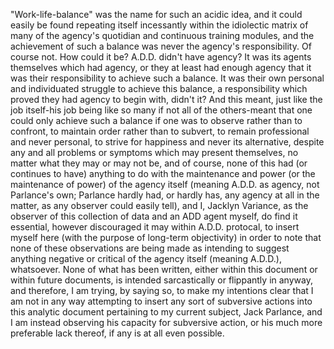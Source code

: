 "Work-life-balance" was the name for such an acidic idea, and it could easily be found repeating itself incessantly within the idiolectic matrix of many of the agency's quotidian and continuous training modules, and the achievement of such a balance was never the agency's responsibility. Of course not. How could it be? A.D.D. didn't have agency? It was its agents themselves which had agency, or they at least had enough agency that it was their responsibility to achieve such a balance. It was their own personal and individuated struggle to achieve this balance, a responsibility which proved they had agency to begin with, didn't it? And this meant, just like the job itself-his job being like so many if not all of the others-meant that one could only achieve such a balance if one was to observe rather than to confront, to maintain order rather than to subvert, to remain professional and never personal, to strive for happiness and never its alternative, despite any and all problems or symptoms which may present themselves, no matter what they may or may not be, and of course, none of this had (or continues to have) anything to do with the maintenance and power (or the maintenance of power) of the agency itself (meaning A.D.D. as agency, not Parlance's own; Parlance hardly had, or hardly has, any agency at all in the matter, as any observer could easily tell), and I, Jacklyn Variance, as the observer of this collection of data and an ADD agent myself, do find it essential, however discouraged it may within A.D.D. protocal, to insert myself here (with the purpose of long-term objectivity) in order to note that none of these observations are being made as intending to suggest anything negative or critical of the agency itself (meaning A.D.D.), whatsoever. None of what has been written, either within this document or within future documents, is intended sarcastically or flippantly in anyway, and therefore, I am trying, by saying so, to make my intentions clear that I am not in any way attempting to insert any sort of subversive actions into this analytic document pertaining to my current subject, Jack Parlance, and I am instead observing his capacity for subversive action, or his much more preferable lack thereof, if any is at all even possible.